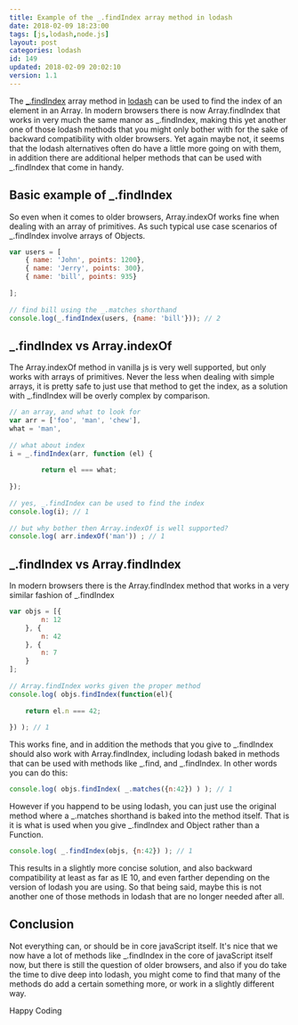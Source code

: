 ```yaml
---
title: Example of the _.findIndex array method in lodash
date: 2018-02-09 18:23:00
tags: [js,lodash,node.js]
layout: post
categories: lodash
id: 149
updated: 2018-02-09 20:02:10
version: 1.1
---
```


The [\_.findIndex](https://lodash.com/docs/4.17.5#findIndex) array method in [lodash](https://lodash.com/) can be used to find the index of an element in an Array. In modern browsers there is now Array.findIndex that works in very much the same manor as \_.findIndex, making this yet another one of those lodash methods that you might only bother with for the sake of backward compatibility with older browsers. Yet again maybe not, it seems that the lodash alternatives often do have a little more going on with them, in addition there are additional helper methods that can be used with \_.findIndex that come in handy.

<!-- more -->

## Basic example of \_.findIndex

So even when it comes to older browsers, Array.indexOf works fine when dealing with an array of primitives. As such typical use case scenarios of \_.findIndex involve arrays of Objects.

```js
var users = [
    { name: 'John', points: 1200},
    { name: 'Jerry', points: 300}, 
    { name: 'bill', points: 935}
 
];
 
// find bill using the _.matches shorthand
console.log(_.findIndex(users, {name: 'bill'})); // 2
```

## \_.findIndex vs Array.indexOf

The Array.indexOf method in vanilla js is very well supported, but only works with arrays of primitives. Never the less when dealing with simple arrays, it is pretty safe to just use that method to get the index, as a solution with _.findIndex will be overly complex by comparison.

```js
// an array, and what to look for
var arr = ['foo', 'man', 'chew'],
what = 'man',
 
// what about index
i = _.findIndex(arr, function (el) {
 
        return el === what;
 
});
 
// yes, _.findIndex can be used to find the index
console.log(i); // 1
 
// but why bother then Array.indexOf is well supported?
console.log( arr.indexOf('man')) ; // 1
```

## \_.findIndex vs Array.findIndex

In modern browsers there is the Array.findIndex method that works in a very similar fashion of \_.findIndex

```js
var objs = [{
        n: 12
    }, {
        n: 42
    }, {
        n: 7
    }
];
 
// Array.findIndex works given the proper method
console.log( objs.findIndex(function(el){
 
    return el.n === 42;
 
}) ); // 1
```

This works fine, and in addition the methods that you give to \_.findIndex should also work with Array.findIndex, including lodash baked in methods that can be used with methods like \_.find, and \_.findIndex. In other words you can do this:

```js
console.log( objs.findIndex( _.matches({n:42}) ) ); // 1
```

However if you happend to be using lodash, you can just use the original method where a \_.matches shorthand is baked into the method itself. That is it is what is used when you give \_.findIndex and Object rather than a Function.

```js
console.log( _.findIndex(objs, {n:42}) ); // 1
```

This results in a slightly more concise solution, and also backward compatibility at least as far as IE 10, and even farther depending on the version of lodash you are using. So that being said, maybe this is not another one of those methods in lodash that are no longer needed after all.

## Conclusion

Not everything can, or should be in core javaScript itself. It's nice that we now have a lot of methods like \_.findIndex in the core of javaScript itself now, but there is still the question of older browsers, and also if you do take the time to dive deep into lodash, you might come to find that many of the methods do add a certain something more, or work in a slightly different way.

Happy Coding